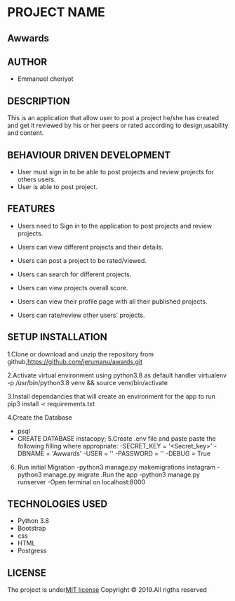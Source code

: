# PROJECT NAME
## Awwards

## AUTHOR
* Emmanuel cheriyot

## DESCRIPTION
This is an application that allow user to post a project he/she has created and get it reviewed by his or her peers or rated according to design,usability and content.

## BEHAVIOUR DRIVEN DEVELOPMENT

* User must sign in to be able to post projects and review projects for others users.
* User is able to post project.


## FEATURES

* Users need to Sign in to the application to post projects and review projects.

* Users can view different projects and their details.

* Users can post a project to be rated/viewed.

* Users can search for different projects.

* Users can view projects overall score.

* Users can view their profile page with all their published projects.

* Users can rate/review other users' projects.


## SETUP INSTALLATION

1.Clone or download and unzip the repository from github,https://github.com/jerumanu/awards.git

2.Activate virtual environment using python3.8 as default handler virtualenv -p /usr/bin/python3.8 venv && source venv/bin/activate

3.Install dependancies that will create an environment for the app to run pip3 install -r requirements.txt

4.Create the Database

* psql
* CREATE DATABASE instacopy;
5.Create .env file and paste paste the following filling where appropriate:
-SECRET_KEY = '<Secret_key>' 
-DBNAME = 'Awwards' -USER = ''
 -PASSWORD = '' 
 -DEBUG = True
6.  Run initial Migration 
    -python3 manage.py makemigrations instagram 
    -python3 manage.py migrate .Run the app 
    -python3 manage.py runserver 
    -Open terminal on localhost:8000

## TECHNOLOGIES USED
* Python 3.8
* Bootstrap
* css
* HTML
* Postgress



## LICENSE
The project is under[MIT license](/blob/master/LICENSE)
Copyright &copy; 2019.All rigths reserved
  
